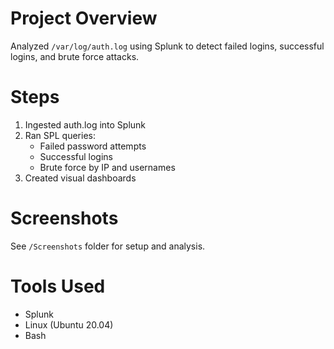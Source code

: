 
# Project Overview
Analyzed `/var/log/auth.log` using Splunk to detect failed logins, successful logins, and brute force attacks.

# Steps
1. Ingested auth.log into Splunk
2. Ran SPL queries:
   - Failed password attempts
   - Successful logins
   - Brute force by IP and usernames
3. Created visual dashboards

# Screenshots
See `/Screenshots` folder for setup and analysis.

# Tools Used
- Splunk
- Linux (Ubuntu 20.04)
- Bash
